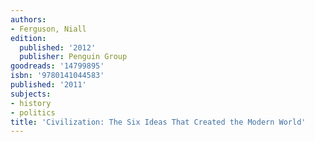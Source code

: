 ```yaml
---
authors:
- Ferguson, Niall
edition:
  published: '2012'
  publisher: Penguin Group
goodreads: '14799895'
isbn: '9780141044583'
published: '2011'
subjects:
- history
- politics
title: 'Civilization: The Six Ideas That Created the Modern World'
---
```


